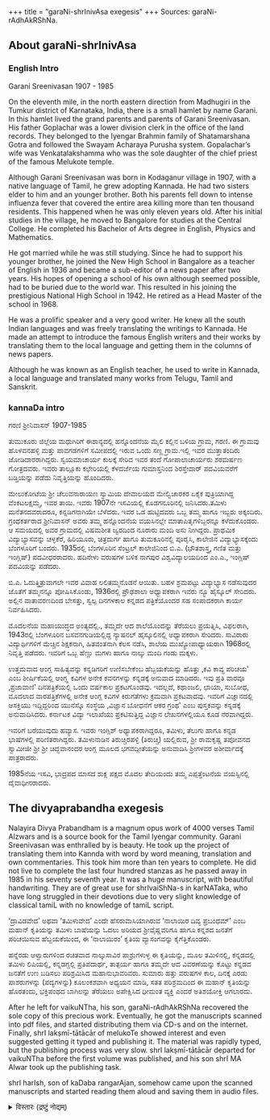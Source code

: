 +++
title = "garaNi-shrInivAsa exegesis"
+++
Sources: garaNi-rAdhAkRShNa.

## About garaNi-shrInivAsa
### English Intro
Garani Sreenivasan 1907 - 1985

On the eleventh mile, in the north eastern direction from Madhugiri in the Tumkur district of Karnataka, India, there is a small hamlet by name Garani. In this hamlet lived the grand parents and parents of Garani Sreenivasan. His father Goplachar was a lower division clerk in the  office of the land records. They belonged to the Iyengar Brahmin family of Shatamarshana Gotra and followed the Swayam Acharaya Purusha system.  Gopalachar’s wife was Venkatalakshamma who was the sole daughter of the chief priest of the famous Melukote temple.

Although Garani Sreenivasan was born in Kodaganur village in 1907, with a native language of Tamil, he grew adopting  Kannada.  He had two sisters elder to him and an younger brother.  Both his parents fell down to intense influenza fever that covered the entire area killing more than ten thousand residents. This happened when he was only eleven years old. After his initial studies in the village, he moved to  Bangalore for studies at the Central College. He completed his Bachelor of Arts degree in English, Physics and Mathematics.

He got married while he was still studying. Since he had to support his younger brother, he joined the New High School in Bangalore as a teacher of English in 1936 and became a sub-editor of a news paper after two years. His hopes of opening a school of his own although seemed possible, had to be buried due to the  world war. This resulted in his joining the prestigious National High School in 1942.  He retired as a Head Master of the school in 1968.

He was a  prolific speaker and a very good writer.  He knew all the south Indian languages and was freely translating  the writings  to Kannada. He made an attempt to introduce the famous English writers and their works  by translating them to the local language and getting them in the columns of news papers.

Although he was known as an English teacher, he used to write in Kannada, a local language and translated many works from Telugu, Tamil and Sanskrit.


### kannaDa intro
ಗರಣಿ ಶ್ರೀನಿವಾಸನ್ 1907-1985

ತುಮುಕೂರು ಜಿಲ್ಲೆಯ ಮಧುಗಿರಿಗೆ ಈಶಾನ್ಯದಲ್ಲಿ ಹನ್ನೊಂದನೆಯ ಮೈಲಿ ಕಲ್ಲಿನ ಬಳಿಯ ಗ್ರಾಮ, ಗರಣಿ. ಈ ಗ್ರಾಮವು ಹೊಳವನಹಳ್ಳಿ ಮತ್ತು ಪಾವಗಡಗಳಿಗೆ ಸಮೀಪದಲ್ಲಿ ಇರುವ ಒಂದು ಸಣ್ಣ ಗ್ರಾಮ.ಇಲ್ಲಿ ಇವರ ಮುತ್ತಾತಂದಿರು ಜೋಡಿದಾರರಾಗಿದ್ದರು. ಸ್ವಯಮಾಚಾರ್ಯ ಕುಲಕ್ಕೆ ಸೇರಿದ ಇವರ ತಂದೆ ಗೋಪಾಲಾಚಾರ್ಯರು ಶಠಮರ್ಷಣ ಗೋತ್ರದವರು. ಇವರು ತಾಲ್ಲೂಕು ಕಛೇರಿಯಲ್ಲಿ ಕೆಳದರ್ಜೆಯ ಗುಮಾಸ್ತನಿಂದ ಶಿರಸ್ತೇದಾರ್ ಪದವಿಯವರೆಗೆ ಬಡ್ತಿಯನ್ನು ಪಡೆದು ನಿವೃತ್ತಿಯನ್ನು ಹೊಂದಿದರು.

ಮೇಲುಕೋಟೆಯ ಶ್ರೀ ಚೆಲುವನಾರಾಯಣ ಸ್ವಾಮಿಯ ದೇವಾಲಯದ ಮೇಲ್ವಿಚಾರಕರ ಏಕೈಕ ಪುತ್ರಿಯಾಗಿದ್ದ ವೆಂಕಟಲಕ್ಷಮ್ಮ, ಇವರ ತಾಯಿ. ಇವರು 1907ನೇ ಇಸವಿಯಲ್ಲಿ ಕೊಡಗನೂರಿನಲ್ಲಿ ಜನಿಸಿದರು.ತಮಿಳು ಮನೆತನದವರಾದರೂ, ಕನ್ನಡಿಗನಾಗಿಯೇ ಬೆಳೆದರು. ಇವರ ಒಡ ಹುಟ್ಟಿದವರು ಒಬ್ಬ ತಮ್ಮ ಹಾಗೂ ಇಬ್ಬರು ಅಕ್ಕಂದಿರು. ಗ್ರಂಥಕರ್ತರಾದ ಶ್ರೀನಿವಾಸನ್ ಅವರು ತಮ್ಮ ಹನ್ನೊಂದನೆಯ ವಯಸಿನಲ್ಲೇ ಮಾತಾಪಿತೃಗಳಿಬ್ಬರನ್ನೂ ಕಳೆದುಕೊಂಡರು. ಆ ಸಮಯದಲ್ಲಿ ಅವರ ಗ್ರಾಮದಲ್ಲಿ ವಿಷಮಶೀತ ಜ್ವರದಿಂದ ನೂರಾರು ಮಂದಿ ಅಸು ನೀಗಿದ್ದರು. ಪ್ರಾಥಮಿಕ ವಿದ್ಯಾಭ್ಯಾಸವನ್ನು ಚಳ್ಳಕೆರೆ, ಹಿರಿಯೂರು, ಚಿತ್ರದುರ್ಗ ಹಾಗೂ ತುಮಕೂರಿನಲ್ಲಿ ಪೂರೈಸಿ, ಕಾಲೇಜಿನ ವಿದ್ಯಾಭ್ಯಾಸಕ್ಕೆಂದು ಬೆಂಗಳೂರಿಗೆ ಬಂದರು. 1935ರಲ್ಲಿ ಬೆಂಗಳೂರಿನ ಸೆಂಟ್ರಲ್ ಕಾಲೇಜಿನಿಂದ ಬಿ.ಎ. (ಭೌತಶಾಸ್ತ್ರ, ಗಣಿತ ಮತ್ತು ಇಂಗ್ಲಿಷ್) ಪದವೀಧರರಾದರು. ಹದಿನೇಳು ವರುಷಗಳ ಬಳಿಕ ನಾಗಪುರ ವಿಶ್ವವಿದ್ಯಾಲಯದಿಂದ ಎಂ.ಎ., ಇಂಗ್ಲಿಷ್ ಪದವಿಯನ್ನು ಪಡೆದರು.

ಬಿ.ಎ. ಓದುತ್ತಿತ್ರುವಾಗಲೇ ಇವರ ವಿವಾಹ ಲಲಿತಮ್ಮನೊಡನೆ ಆಯಿತು. ಬಹಳ ಶ್ರಮಪಟ್ಟು ವಿದ್ಯಾಭ್ಯಾಸ ನಡೆಸುವುದರ ಜೊತೆಗೆ ತಮ್ಮನನ್ನೂ ಪೋಷಿಸಿಕೊಂಡು, 1936ರಲ್ಲಿ ಪ್ರೌಢಶಾಲಾ ಅಧ್ಯಾಪಕರಾಗಿ ಇವರು ನ್ಯೂ ಹೈಸ್ಕೂಲ್ ಸೇರಿದರು. ಅಲ್ಲಿನ ವಾತಾವರಣದಿಂದ ಬೇಸತ್ತು, ಸ್ವಲ್ಪ ದಿನಗಳಕಾಲ ಕನ್ನಡದ ಪತ್ರಿಕೆಯೊಂದರ ಸಹ ಸಂಪಾದಕರಾಗಿ ಕಾರ್ಯ ನಿರ್ವಹಿಸಿದರು.

ಮೊದಲನೆಯ ಮಹಾಯುದ್ಧದ ಅಂತ್ಯದಲ್ಲಿ., ತಮ್ಮದೇ ಆದ ಶಾಲೆಯೊಂದನ್ನು ತೆರೆಯಲು ಪ್ರಯತ್ನಿಸಿ, ವಿಫಲರಾಗಿ, 1943ರಲ್ಲಿ ಬೆಂಗಳೂರಿನ ಬಸವನಗುಡಿಯಲ್ಲಿದ್ದ ನ್ಯಾಷನಲ್ ಹೈಸ್ಕೂಲಿನಲ್ಲಿ ಅಧ್ಯಾಪಕರಾಗಿ ಸೇರಿದರು. ಸಾವಿರಾರು ವಿದ್ಯಾರ್ಥಿಗಳಿಗೆ ಮೆಚ್ಚಿನ ಶಿಕ್ಷಕನಾಗಿ, ಹಿತವಂತನಾಗಿ ಕೆಲಸ ನಡೆಸಿ, ಶಾಲೆಯ ಮುಖ್ಯೋಪಾಧ್ಯಾಯರಾಗಿ 1968ರಲ್ಲಿ ನಿವೃತ್ತಿ ಪಡೆದರು. ಇವರಿಗೆ ಒಬ್ಬ ಹೆಣ್ಣು ಮಗಳು ಹಾಗೂ ನಾಲ್ಕು ಮಂದಿ ಗಂಡು ಮಕ್ಕಳು.

ಉತ್ತಮವಾದ ಆಂಗ್ಲ ಸಾಹಿತ್ಯವನ್ನು ಕನ್ನಡಿಗರಿಗೆ ಉಣಿಸಬೇಕೆಂಬ ಹೆಬ್ಬಯಕೆಯನ್ನು ಹೊತ್ತು ‚ಕವಿ ಕಾವ್ಯ ಪರಿಚಯ‛ ಎಂಬ ಶೀರ್ಷಿಕೆಯಲ್ಲಿ ಆಂಗ್ಲ್ಲ ಕವಿಗಳ ಅನೇಕ ಕವನಗಳನ್ನು ಕನ್ನಡಕ್ಕೆ ಅನುವಾದ ಮಾಡಿದರು. ಇವು ಪ್ರತಿ ವಾರವೂ ‚ಪ್ರಜಾವಾಣಿ‛ ದಿನಪತ್ರಿಕೆಯಲ್ಲಿ ಒಂದು ವರ್ಷಕಾಲ ಪ್ರಕಟಗೊಂಡವು. ಇದಲ್ಲದೆ, ಕಥಾಂಜಲಿ, ಛಾಯಾ, ಸುಬೋಧ, ಮೊದಲಾದ ವಾರಪತ್ರಿಕೆಗಳಲ್ಲಿ ಅನೇಕ ಆಂಗ್ಲ ಕವಿಗಳ ಕಿರುಗತೆಗಳು ಕ್ರಮವಾಗಿ ಪ್ರಕಟವಾದವು. ಇವರಿಗೆ ವಿಜ್ಞಾನದಲ್ಲಿ ಆಸಕ್ತಿಯು ಇದ್ದಿದ್ದರಿಂದ ಯುನೆಸ್ಕೊ ಸಂಸ್ಥೆಯ ‚ವಿಜ್ಞಾನ ಬೋಧನೆಗೆ ಆಕರ ಗ್ರಂಥ‛ ಎಂಬ ಪುಸ್ತಕವನ್ನು ಕನ್ನಡಕ್ಕೆ ಅನುವಾದಿಸಿದರು. ಕರ್ನಾಟಕ ವಿದ್ಯಾ ಇಲಾಖೆಯು ಪ್ರಕಟಿಸುತ್ತಿದ್ದ ವಿಜ್ಞಾನ ಲೇಖನಗಳಲ್ಲಿಯೂ ಕೂಡ ನೆರವಾಗಿದ್ದರು.


ಇವರಿಗೆ ಬರೆಯುವುದು ಹವ್ಯಾಸ. ಇವರು ಇಂಗ್ಲಿಶ್ ಅಧ್ಯಾಪಕರಾಗಿದ್ದರೂ, ತಮಿಳು, ತೆಲುಗು ಹಾಗೂ ಕನ್ನಡ ಭಾಷೆಗಳಲ್ಲಿ ಪರಿಣಿತರಾಗಿದ್ದರು. ತಮಿಳುನಾಡಿನ ತಿರುಚ್ಚಿರಪಳ್ಳಿ (ತಿರುಚ್ಚಿ) ಯಲ್ಲಿರುವ, ಶ್ರೀ ರಾಮಕೃಷ್ಣ ತಪೋವನದ ಸ್ವಾಮೀಜೀ ಶ್ರೀ ಶ್ರೀ ಚಿದ್ಭವಾನಂದರ ಆಂಗ್ಲ ಮೂಲದ ಭಗವದ್ಗೀತೆಯನ್ನು ಅನುವಾದಿಸಿ ಶ್ರೀಗಳವರ ಅಶೀರ್ವಾದಕ್ಕೆ ಪಾತ್ರರಾದರು.

1985ನೆಯ ಇಸವಿ, ಭಾದ್ರಪದ ಮಾಸದ ಶುಕ್ಲ ಪಕ್ಷದ ಮೊದಲ ತೇದಿಯಂದು ತಮ್ಮ ಎಪ್ಪತ್ತೆಂಟನೆಯ ವಯಸ್ಸಿನಲ್ಲಿ ದೈವಾಧೀನರಾದರು.




## The divyaprabandha exegesis
Nalayira Divya Prabandham is a magnum opus work of 4000 verses Tamil Alzwars and is a source book for the Tamil Iyengar community.  Garani Sreenivasan was enthralled by is beauty. He took up the project of translating them into Kannda with word by word meaning, translation and own commentaries.  This took him more than ten years to complete.  He did not live to  complete the last four hundred stanzas  as he passed away in 1985 in his seventy seventh year. It was a huge manuscript, with beautiful handwriting. They are of great use for shrIvaiShNa-s in karNATaka, who have long struggled in their devotions due to very slight knowledge of classical tamiL with no knowledge of tamiL script.

‘ದ್ರಾವಿಡವೇದ’ ಅಥವಾ ‘ತಮಿಳುವೇದ’ ಎಂದೇ ಹೆಸರುವಾಸಿಯಾಗಿರುವ ‘ನಾಲಾಯಿರ ದಿವ್ಯ ಪ್ರಬಂಧಮ್’ ಎಂಬ ಮಹಾನ್ ಕೃತಿಯನ್ನು ತಮಿಳು ಬಾಷೆಯನ್ನು ಓದಲು ಅರಿಯದ ಶ್ರೀವೈಷ್ಣವರಿಗೂ ಹಾಗೂ ಕನ್ನಶದ ಜನತೆಗೆ ಪರಿಚಯಿಸುವ ಹೆಬ್ಬಯಕೆಯಿಂದ, ಈ ‘ನಾಲಾಯಿರಂ’ ಕೃತಿಯ ವ್ಯಾಸಂಗವನ್ನು ಕೈಗೆತ್ತಿಕೊಂಡರು.

ಹನ್ನೆರಡು ಆಳ್ವಾರುಗಳಿಂದ ರಚಿತವಾದ ನಾಲ್ಕುಸಾವಿರ ಪಾಶ್ರುಗಳುಳ್ಳ ಈ ಕೃತಿಯನ್ನು, ಮೂಲ ತಮಿಳಿನಲ್ಲಿ, ಕನ್ನಡದಲ್ಲಿ ತಮಿಳು ಲಿಪಿಯಲ್ಲಿ, ಕನ್ನಡಗ್ದಲ್ಲಿ ಪ್ರತಿಪದಾರ್ಥ, ತಾತ್ಪರ್ಯ ಹಾಗೂ ತಮ್ಮದೇ ಆದ ವಿವರಣೆಯನ್ನು ಕೊಟ್ಟು ಕನ್ನಡದ ಜನತೆಗೆ ಉಣ ಬಡಿಸಲು ಪರಿಶ್ರಮಿಸಿದ ಮಹಾನುಭಾವರಿವರು. ಸುಮಾರು ಹತ್ತು ವರುಷಗಳ ಕಾಲ, ದಿನಕ್ಕೆ ಎರಡು ಪಾಶರುಗಳನ್ನು (ಪದ್ಯಗಳನ್ನು) ಕೂಲಂಕಶವಾಗಿ ಅಧ್ಯಯನ ಮಾಡಿ, ಸತತ ಪರಿಶ್ರಮದಿಂದ ಈ ಮಹಾನ್ ಕೃತಿಯನ್ನು ಹೊರತಂದು, ಭಕ್ತಿಪಂಥದ ಬಾಗಿಲನ್ನು ತೆರೆಯಲು ಅಪೇಕ್ಷಿಸಿದ ಧೀಮಂತ ವ್ಯಕ್ತಿ ಎಂದರೆ ಅತಿಶಯೋಕ್ತಿ ಆಗಲಾರದು.

After he left for vaikuNTha, his son, garaNi-rAdhAkRShNa recovered the sole copy of this precious work. Eventually, he got the manuscripts scanned into pdf files, and started distributing them via CD-s and on the internet. Finally, shrI lakṣmī-tātācār of melukoTe showed interest and even suggested getting it typed and publishing it. The material was rapidly typed, but the publishing process was very slow. shrI lakṣmī-tātācār departed for vaikuNTha before the first volume was published, and his son shrI MA Alwar took up the publishing task.

shrI harIsh, son of kaDaba rangarAjan, somehow came upon the scanned manuscripts and started reading them aloud and saving them in audio files.

<details><summary>विस्तारः (द्रष्टुं नोद्यम्)</summary>

After he left for vaikuNTha, his son, garaNi-rAdhAkRShNa recovered the sole copy of this precious work from his sister's house and sought interested shrIvaiShNava-s to preserve (or publish). To this end, he approached various individuals and organizations ranging from the parakAla-maTha to a chennai library - no one agreed. 
</details>

